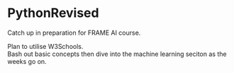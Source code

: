 # PythonRevised
Catch up in preparation for FRAME AI course.

Plan to utilise W3Schools.\
Bash out basic concepts then dive into the machine learning seciton as the weeks go on.
